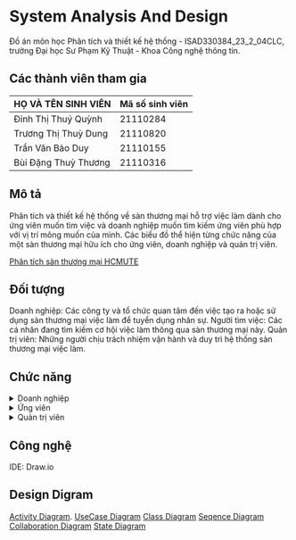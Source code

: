 # System Analysis And Design
Đồ án môn học Phân tích và thiết kế hệ thống - ISAD330384_23_2_04CLC, trường Đại học Sư Phạm Kỹ Thuật - Khoa Công nghệ thông tin.
## Các thành viên tham gia
| HỌ VÀ TÊN SINH VIÊN| Mã số sinh viên |
| -------- | -------- |
| Đinh Thị Thuý Quỳnh |21110284|
| Trương Thị Thuỳ Dung |21110820| 
| Trần Văn Bảo Duy   |21110155|
| Bùi Đặng Thuỳ Thương   |21110316| 
## Mô tả
Phân tích và thiết kế hệ thống về sàn thương mại hỗ trợ việc làm dành cho ứng viên muốn tìm việc và doanh nghiệp muốn tìm kiếm ứng viên phù hợp với vị trí mông muốn của mình. Các biểu đồ thể hiện từng chức năng của một sàn thương mại hữu ích cho ứng viên, doanh nghiệp và quản trị viên.

[Phân tích sàn thương mại HCMUTE](https://careerhub.hcmute.edu.vn/)
## Đối tượng 
Doanh nghiệp: Các công ty và tổ chức quan tâm đến việc tạo ra hoặc sử dụng sàn thương mại việc làm để tuyển dụng nhân sự.
Người tìm việc: Các cá nhân đang tìm kiếm cơ hội việc làm thông qua sàn thương mại này.
Quản trị viên: Những người chịu trách nhiệm vận hành và duy trì hệ thống sàn thương mại việc làm.
## Chức năng
<details>
  <summary>Doanh nghiệp</summary>
  
  - Doanh nghiệp muốn đăng tin, tìm kiếm các ứng viên phải đăng kí trước tiên.
  - Khi doanh nghiệp đăng ký thành công sẽ có thể tiến hành đăng tin tuyển dụng.
  - Tin tuyển dụng khi đăng lên phải đáp ứng đầy đủ các thông tin mà nhà quản trị yêu cầu.
  - Sau khi đăng tin tuyển dụng, doanh nghiệp có thể xét duyệt ứng viên đã nộp hồ sơ vào tin tuyển dụng.
  - Doanh nghiệp chỉ được đăng một tin tuyển dụng với mỗi vị trí việc làm không được trùng, một tin tuyển dụng có thể bao gồm nhiều ngành nghề, ngày nhưng chỉ một loại hình (thực tập, bán thời gian, toàn thời gian). 
</details>
<details>
  <summary>Ứng viên</summary>
  
  - Ứng viên muốn tìm việc, nộp CV phải tiến hành đăng ký thông tin trên hệ thống.
  - Khi ứng viên đăng ký thành công sẽ có thể tiến hành đăng nhập và tìm kiếm việc làm.
  - Ứng viên sẽ không giới hạn lượt nộp vào tin tuyển dụng.
</details>
<details>
  <summary>Quản trị viên</summary>

  - Đăng nhập theo phần quyền quản trị viên.
  - Quản lý thông tin của doanh nghiệp, ứng viên.
  - Phê duyệt, từ chối bài đăng của doanh nghiệp.
  - Lập báo cáo một số thông tin như sau: các ngành mà doanh nghiệp quan tâm, số lượng tin tuyển dụng đang trong tháng, tuần, ngày xuất hồ sơ ứng tuyển, tỷ lệ doanh nghiệp đăng ký tài khoản, tỷ lệ giới tính của ứng viên, mức lương theo các ngành đào tạo mà doanh nghiệp đăng tin tuyển dụng.
</details>

## Công nghệ
IDE: Draw.io
## Design Digram
[Activity Diagram](https://app.diagrams.net/#G1l6pNd62cC-LgtG1MNEpbITz4Lg71FepK#%7B%22pageId%22%3A%2274u5PDIn6QB7BPTkHJcN%22%7D).
[UseCase Diagram](https://app.diagrams.net/#G1N6mnX6VTV7fsG8tnWTJ87vhxuMX-KirN#%7B%22pageId%22%3A%22d29DjUdbyYqTpqsHV6zt%22%7D)
[Class Diagram](https://app.diagrams.net/#G1H-sykj95kXqVOynjmBg1aAL97bYWeVFB#%7B%22pageId%22%3A%2296TIA7zKhpkw4f_rN6CT%22%7D)
[Seqence Diagram](https://app.diagrams.net/#G13vJtSIpPaKDDSYGnJnA4a05dgRK7e0Ha#%7B%22pageId%22%3A%22T6wRXbwGTfQr69nC-y83%22%7D)
[Collaboration Diagram](https://app.diagrams.net/#G1o3ZPXqvdbBqt5691_K2kpWcEkhOY330D#%7B%22pageId%22%3A%22mxq2dScdaCvg0OHSCnpv%22%7D)
[State Diagram](https://app.diagrams.net/#G1wGQhdROroRqseeMztveKO-9Oi4MezNwt#%7B%22pageId%22%3A%220sEE2OfB25nDotvY9RtC%22%7D)
